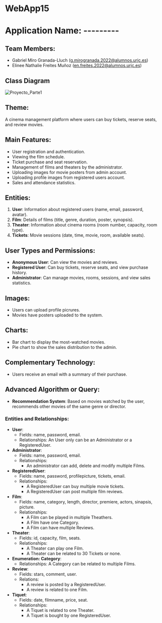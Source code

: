 # WebApp15

# Application Name: ---------

## Team Members:
- Gabriel Miro Granada-Lluch (g.mirogranada.2022@alumnos.urjc.es)
- Elinee Nathalie Freites Muñoz (en.freites.2022@alumnos.urjc.es)


## Class Diagram

![Proyecto_Parte1](https://github.com/user-attachments/assets/97d4b52e-843a-4d1b-bd48-d3ff3de154a0)


## Theme:
A cinema management platform where users can buy tickets, reserve seats, and review movies.

## Main Features:
- User registration and authentication.
- Viewing the film schedule.
- Ticket purchase and seat reservation.
- Management of films and theaters by the administrator.
- Uploading images for movie posters from admin account.
- Uploading profile images from registered users account.
- Sales and attendance statistics.

## Entities:
1. **User**: Information about registered users (name, email, password, avatar).
2. **Film**: Details of films (title, genre, duration, poster, synopsis).
3. **Theater**: Information about cinema rooms (room number, capacity, room type).
4. **Tickets**: Movie sessions (date, time, movie, room, available seats).

## User Types and Permissions:
- **Anonymous User**: Can view the movies and reviews.
- **Registered User**: Can buy tickets, reserve seats, and view purchase history.
- **Administrator**: Can manage movies, rooms, sessions, and view sales statistics.

## Images:
- Users can upload profile picrures.
- Movies have posters uploaded to the system.

## Charts:
- Bar chart to display the most-watched movies.
- Pie chart to show the sales distribution to the admin.

## Complementary Technology:
- Users receive an email with a summary of their purchase.

## Advanced Algorithm or Query:
- **Recommendation System**: Based on movies watched by the user, recommends other movies of the same genre or director.


### Entities and Relationships:
- **User**:
  - Fields: name, password, email.
  - Relationships: An User only can be an Administrator or a RegisteredUser. 
- **Administrator**:
  - Fields: name, password, email.
  - Relationships:
    - An administrator can add, delete and modify multiple Films.
- **RegisteredUser**:
  - Fields: name, password, profilepicture, tickets, email.
  - Relationships:
     - A RegisteredUser can buy multiple movie tickets.
     - A RegisteredUser can post multiple film reviews.
- **Film**:
  - Fields: name, category, length, director, premiere, actors, sinapsis, picture.
  - Relationships:
    - A Film can be played in multiple Theathers.
    - A Film have one Category.
    - A Film can have multiple Reviews.
- **Theater**:
  - Fields: id, capacity, film, seats.
  - Relationships:
    - A Theater can play one Film.
    - A Theater can be related to 30 Tickets or none.
- **Enumeration: Category**:
  - Relationships: A Category can be related to multiple Films.
- **Review**:
  - Fields: stars, comment, user.
  - Relations:
    - A review is posted by a RegisteredUser.
    - A review is related to one Film.
- **Tiquet**:
  - Fields: date, filmname, price, seat.
  - Relationships:
    - A Tiquet is related to one Theater.
    - A Tiquet is bought by one RegisteredUser.




